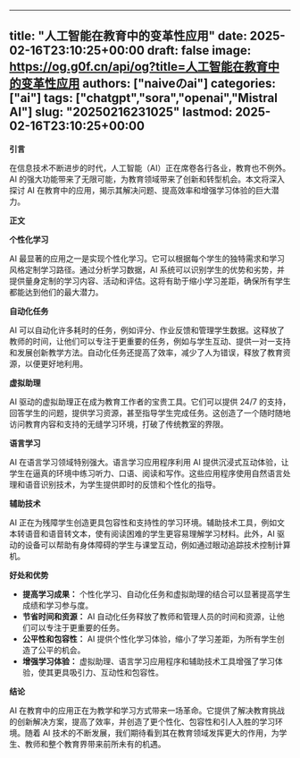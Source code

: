
---
title: "人工智能在教育中的变革性应用"
date: 2025-02-16T23:10:25+00:00
draft: false
image: https://og.g0f.cn/api/og?title=人工智能在教育中的变革性应用
authors: ["naiveのai"]
categories: ["ai"]
tags: ["chatgpt","sora","openai","Mistral AI"]
slug: "20250216231025"
lastmod: 2025-02-16T23:10:25+00:00
---
**引言**

在信息技术不断进步的时代，人工智能（AI）正在席卷各行各业，教育也不例外。AI 的强大功能带来了无限可能，为教育领域带来了创新和转型机会。本文将深入探讨 AI 在教育中的应用，揭示其解决问题、提高效率和增强学习体验的巨大潜力。

**正文**

**个性化学习**

AI 最显著的应用之一是实现个性化学习。它可以根据每个学生的独特需求和学习风格定制学习路径。通过分析学习数据，AI 系统可以识别学生的优势和劣势，并提供量身定制的学习内容、活动和评估。这将有助于缩小学习差距，确保所有学生都能达到他们的最大潜力。

**自动化任务**

AI 可以自动化许多耗时的任务，例如评分、作业反馈和管理学生数据。这释放了教师的时间，让他们可以专注于更重要的任务，例如与学生互动、提供一对一支持和发展创新教学方法。自动化任务还提高了效率，减少了人为错误，释放了教育资源，以便更好地利用。

**虚拟助理**

AI 驱动的虚拟助理正在成为教育工作者的宝贵工具。它们可以提供 24/7 的支持，回答学生的问题，提供学习资源，甚至指导学生完成任务。这创造了一个随时随地访问教育内容和支持的无缝学习环境，打破了传统教室的界限。

**语言学习**

AI 在语言学习领域特别强大。语言学习应用程序利用 AI 提供沉浸式互动体验，让学生在逼真的环境中练习听力、口语、阅读和写作。这些应用程序使用自然语言处理和语音识别技术，为学生提供即时的反馈和个性化的指导。

**辅助技术**

AI 正在为残障学生创造更具包容性和支持性的学习环境。辅助技术工具，例如文本转语音和语音转文本，使有阅读困难的学生更容易理解学习材料。此外，AI 驱动的设备可以帮助有身体障碍的学生与课堂互动，例如通过眼动追踪技术控制计算机。

**好处和优势**

* **提高学习成果：** 个性化学习、自动化任务和虚拟助理的结合可以显著提高学生成绩和学习参与度。
* **节省时间和资源：** AI 自动化任务释放了教师和管理人员的时间和资源，让他们可以专注于更重要的任务。
* **公平性和包容性：** AI 提供个性化学习体验，缩小了学习差距，为所有学生创造了公平的机会。
* **增强学习体验：** 虚拟助理、语言学习应用程序和辅助技术工具增强了学习体验，使其更具吸引力、互动性和包容性。

**结论**

AI 在教育中的应用正在为教学和学习方式带来一场革命。它提供了解决教育挑战的创新解决方案，提高了效率，并创造了更个性化、包容性和引人入胜的学习环境。随着 AI 技术的不断发展，我们期待看到其在教育领域发挥更大的作用，为学生、教师和整个教育界带来前所未有的机遇。